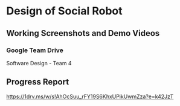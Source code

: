 # Design of Social Robot

## Working Screenshots and Demo Videos

### Google Team Drive
Software Design - Team 4

## Progress Report
https://1drv.ms/w/s!AhOcSuu_rFY19S6KhxUPikUwmZza?e=k42JzT
